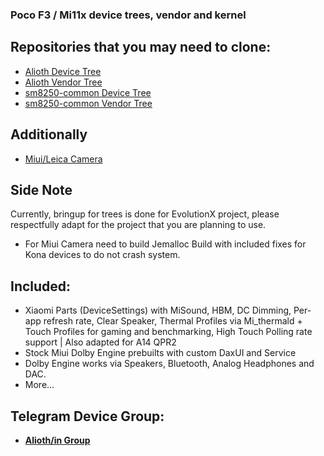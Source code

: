 ### Poco F3 / Mi11x device trees, vendor and kernel

## Repositories that you may need to clone:
* [Alioth Device Tree](https://github.com/PocoF3Releases/device_xiaomi_alioth)
* [Alioth Vendor Tree](https://github.com/PocoF3Releases/vendor_xiaomi_alioth)
* [sm8250-common Device Tree](https://github.com/PocoF3Releases/device_xiaomi_sm8250-common)
* [sm8250-common Vendor Tree](https://github.com/PocoF3Releases/vendor_xiaomi_sm8250-common)

## Additionally
* [Miui/Leica Camera](https://gitlab.com/johnmart19/vendor_xiaomi_camera)

## Side Note
Currently, bringup for trees is done for EvolutionX project, please respectfully adapt for the project that you are planning to use.
* For Miui Camera need to build Jemalloc Build with included fixes for Kona devices to do not crash system.

## Included:
* Xiaomi Parts (DeviceSettings) with MiSound, HBM, DC Dimming, Per-app refresh rate, Clear Speaker, Thermal Profiles via Mi_thermald + Touch Profiles for gaming and benchmarking, High Touch Polling rate support | Also adapted for A14 QPR2
* Stock Miui Dolby Engine prebuilts with custom DaxUI and Service
* Dolby Engine works via Speakers, Bluetooth, Analog Headphones and DAC.
* More...

## Telegram Device Group:
- [**Alioth/in Group**](https://t.me/VoidUI_Updates)
